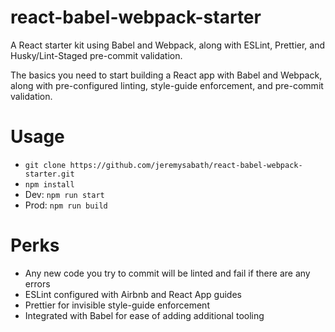 # react-babel-webpack-starter
A React starter kit using Babel and Webpack, along with ESLint, Prettier, and Husky/Lint-Staged pre-commit validation.

The basics you need to start building a React app with Babel and Webpack, along with pre-configured linting, style-guide enforcement, and pre-commit validation. 

# Usage
- `git clone https://github.com/jeremysabath/react-babel-webpack-starter.git`
- `npm install`
- Dev: `npm run start` 
- Prod: `npm run build`

# Perks
- Any new code you try to commit will be linted and fail if there are any errors 
- ESLint configured with Airbnb and React App guides
- Prettier for invisible style-guide enforcement 
- Integrated with Babel for ease of adding additional tooling
